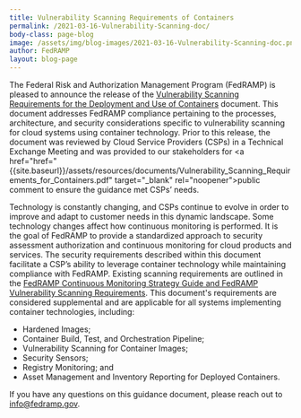 ```yaml
---
title: Vulnerability Scanning Requirements of Containers
permalink: /2021-03-16-Vulnerability-Scanning-doc/
body-class: page-blog
image: /assets/img/blog-images/2021-03-16-Vulnerability-Scanning-doc.png
author: FedRAMP
layout: blog-page
---
```

The Federal Risk and Authorization Management Program (FedRAMP) is pleased to announce the release of the <a href="https://fedramp.gov/assets/resources/documents/Vulnerability_Scanning_Requirements_for_Containers.pdf" target="_blank" rel="noopener">Vulnerability Scanning Requirements for the Deployment and Use of Containers</a> document. This document addresses FedRAMP compliance pertaining to the processes, architecture, and security considerations specific to vulnerability scanning for cloud systems using container technology. Prior to this release, the document was reviewed by Cloud Service Providers (CSPs) in a Technical Exchange Meeting and was provided to our stakeholders for <a href="href="{{site.baseurl}}/assets/resources/documents/Vulnerability_Scanning_Requirements_for_Containers.pdf" target="_blank" rel="noopener">public comment</a> to ensure the guidance met CSPs’ needs.

Technology is constantly changing, and CSPs continue to evolve in order to improve and adapt to customer needs in this dynamic landscape. Some technology changes affect how continuous monitoring is performed. It is the goal of FedRAMP to provide a standardized approach to security assessment authorization and continuous monitoring for cloud products and services. The security requirements described within this document facilitate a CSP’s ability to leverage container technology while maintaining compliance with FedRAMP. Existing scanning requirements are outlined in the <a href="https://www.fedramp.gov/assets/resources/documents/CSP_Continuous_Monitoring_Performance_Management_Guide.pdf" target="_blank" rel="noopener">FedRAMP Continuous Monitoring Strategy Guide and FedRAMP Vulnerability Scanning Requirements</a>. This document's requirements are considered supplemental and are applicable for all systems implementing container technologies, including: 
- Hardened Images;
- Container Build, Test, and Orchestration Pipeline;
- Vulnerability Scanning for Container Images;
- Security Sensors;
- Registry Monitoring; and
- Asset Management and Inventory Reporting for Deployed Containers.

If you have any questions on this guidance document, please reach out to info@fedramp.gov. 
